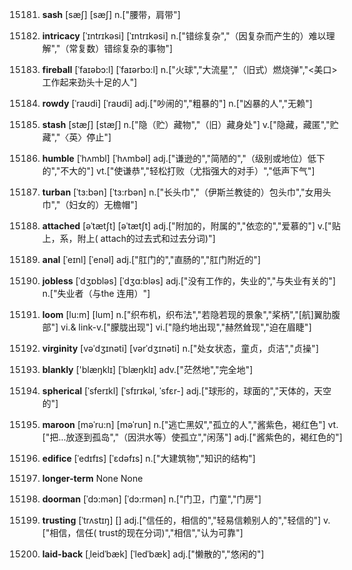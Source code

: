 15181. **sash**
[sæʃ]  [sæʃ]
n.["腰带，肩带"]  

15182. **intricacy**
[ˈɪntrɪkəsi]  [ˈɪntrɪkəsi]
n.["错综复杂","（因复杂而产生的）难以理解","（常复数）错综复杂的事物"]  

15183. **fireball**
[ˈfaɪəbɔ:l]  [ˈfaɪərbɔ:l]
n.["火球","大流星","（旧式）燃烧弹","<美口>工作起来劲头十足的人"]  

15184. **rowdy**
[ˈraʊdi]  [ˈraʊdi]
adj.["吵闹的","粗暴的"]  n.["凶暴的人","无赖"]  

15185. **stash**
[stæʃ]  [stæʃ]
n.["隐（贮）藏物","（旧）藏身处"]  v.["隐藏，藏匿","贮藏","〈英〉停止"]  

15186. **humble**
[ˈhʌmbl]  [ˈhʌmbəl]
adj.["谦逊的","简陋的","（级别或地位）低下的","不大的"]  vt.["使谦恭","轻松打败（尤指强大的对手）","低声下气"]  

15187. **turban**
[ˈtɜ:bən]  [ˈtɜ:rbən]
n.["长头巾","（伊斯兰教徒的）包头巾","女用头巾","（妇女的）无檐帽"]  

15188. **attached**
[əˈtætʃt]  [əˈtætʃt]
adj.["附加的，附属的","依恋的","爱慕的"]  v.["贴上，系，附上( attach的过去式和过去分词)"]  

15189. **anal**
[ˈeɪnl]  [ˈenəl]
adj.["肛门的","直肠的","肛门附近的"]  

15190. **jobless**
[ˈdʒɒbləs]  [ˈdʒɑ:bləs]
adj.["没有工作的，失业的","与失业有关的"]  n.["失业者（与the 连用）"]  

15191. **loom**
[lu:m]  [lum]
n.["织布机，织布法","若隐若现的景象","桨柄","[航]翼肋腹部"]  vi.& link-v.["朦胧出现"]  vi.["隐约地出现","赫然耸现","迫在眉睫"]  

15192. **virginity**
[vəˈdʒɪnəti]  [vərˈdʒɪnəti]
n.["处女状态，童贞，贞洁","贞操"]  

15193. **blankly**
['blæŋklɪ]  [ˈblæŋklɪ]
adv.["茫然地","完全地"]  

15194. **spherical**
[ˈsferɪkl]  [ˈsfɪrɪkəl, ˈsfɛr-]
adj.["球形的，球面的","天体的，天空的"]  

15195. **maroon**
[məˈru:n]  [məˈrun]
n.["逃亡黑奴","孤立的人","酱紫色，褐红色"]  vt.["把…放逐到孤岛","（因洪水等）使孤立","闲荡"]  adj.["酱紫色的，褐红色的"]  

15196. **edifice**
[ˈedɪfɪs]  [ˈɛdəfɪs]
n.["大建筑物","知识的结构"]  

15197. **longer-term**
None
None

15198. **doorman**
[ˈdɔ:mən]  [ˈdɔ:rmən]
n.["门卫，门童","门房"]  

15199. **trusting**
[ˈtrʌstɪŋ]  []
adj.["信任的，相信的","轻易信赖别人的","轻信的"]  v.["相信，信任( trust的现在分词)","相信","认为可靠"]  

15200. **laid-back**
[ˌleidˈbæk]  [ˈledˈbæk]
adj.["懒散的","悠闲的"]  

